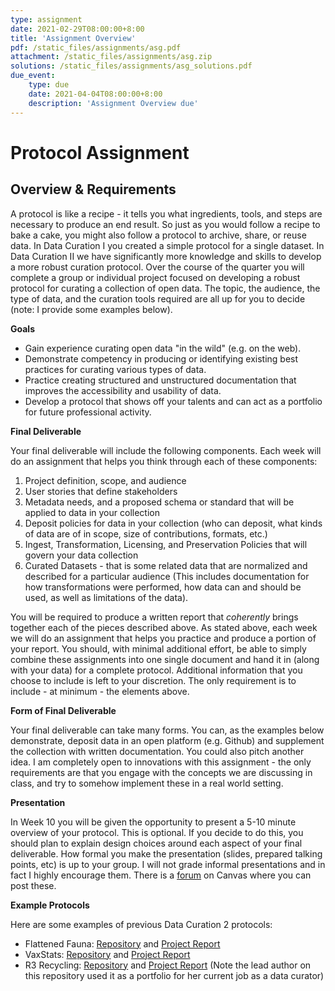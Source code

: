```yaml
---
type: assignment
date: 2021-02-29T08:00:00+8:00
title: 'Assignment Overview'
pdf: /static_files/assignments/asg.pdf
attachment: /static_files/assignments/asg.zip
solutions: /static_files/assignments/asg_solutions.pdf
due_event: 
    type: due
    date: 2021-04-04T08:00:00+8:00
    description: 'Assignment Overview due'
---
```

# Protocol Assignment

## Overview & Requirements
A protocol is like a recipe - it tells you what ingredients, tools, and steps are necessary to produce an end result. So just as you would follow a recipe to bake a cake, you might also follow a protocol to archive, share, or reuse data. In Data Curation I you created a simple protocol for a single dataset. In Data Curation II we have significantly more knowledge and skills to develop a more robust curation protocol. Over the course of the quarter you will complete a group or individual project focused on developing a robust protocol for curating a collection of open data. The topic, the audience, the type of data, and the curation tools required are all up for you to decide (note: I provide some examples below). 


**Goals**

- Gain experience curating open data "in the wild" (e.g. on the web).
- Demonstrate competency in producing or identifying existing best practices for curating various types of data.
- Practice creating structured and unstructured documentation that improves the accessibility and usability of data.
- Develop a protocol that shows off your talents and can act as a portfolio for future professional activity.

**Final Deliverable**

Your final deliverable will include the following components. Each week will do an assignment that helps you think through each of these components:

1. Project definition, scope, and audience
2. User stories that define stakeholders
4. Metadata needs, and a proposed schema or standard that will be applied to data in your collection
4. Deposit policies for data in your collection (who can deposit, what kinds of data are of in scope, size of contributions, formats, etc.)
6. Ingest, Transformation, Licensing, and Preservation Policies that will govern your data collection
7. Curated Datasets - that is some related data that are normalized and described for a particular audience (This includes documentation for how transformations were performed, how data can and should be used, as well as limitations of the data).

You will be required to produce a written report that *coherently* brings together each of the pieces described above. As stated above, each week we will do an assignment that helps you practice and produce a portion of your report. You should, with minimal additional effort, be able to simply combine these assignments into one single document and hand it in (along with your data) for a complete protocol. Additional information that you choose to include is left to your discretion. The only requirement is to include - at minimum - the elements above.

**Form of Final Deliverable**

Your final deliverable can take many forms. You can, as the examples below demonstrate, deposit data in an open platform (e.g. Github) and supplement the collection with written documentation. You could also pitch another idea. I am completely open to innovations with this assignment - the only requirements are that you engage with the concepts we are discussing in class, and try to somehow implement these in a real world setting.

**Presentation**          

In Week 10 you will be given the opportunity to present a 5-10 minute overview of your protocol. This is optional. If you decide to do this, you should plan to explain design choices around each aspect of your final deliverable. How formal you make the presentation (slides, prepared talking points, etc) is up to your group. I will not grade informal presentations and in fact I highly encourage them. There is a [forum](https://canvas.uw.edu/courses/1375713/discussion_topics/5337221) on Canvas where you can post these.

**Example Protocols**

Here are some examples of previous Data Curation 2 protocols:

- Flattened Fauna: [Repository](https://github.com/amckennafoster/flattenedfauna) and [Project Report](https://flattenedfauna.gitbook.io/practice-space/)
- VaxStats: [Repository](https://github.com/kthrog/VaxStats) and [Project Report](https://vaxstats.gitbook.io/vax-stats/)
- R3 Recycling: [Repository](https://github.com/RochelleLundy/INFX-551-Spring2017/tree/master/r3Recycling) and [Project Report](https://rochellelundy.gitbooks.io/r3-recycling-repository/content/) (Note the lead author on this repository used it as a portfolio for her current job as a data curator) 
